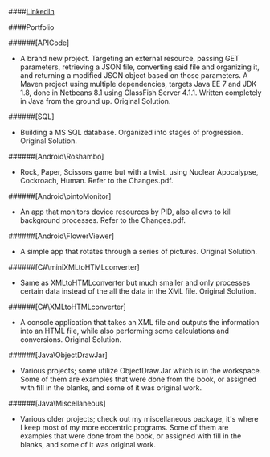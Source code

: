 ####[LinkedIn](https://www.linkedin.com/in/mosaicorange)

####Portfolio

######[APICode]
* A brand new project. Targeting an external resource, passing GET parameters, retrieving a JSON file, converting said file and organizing it, and returning a modified JSON object based on those parameters. A Maven project using multiple dependencies, targets Java EE 7 and JDK 1.8, done in Netbeans 8.1 using GlassFish Server 4.1.1. Written completely in Java from the ground up. Original Solution.

######[SQL]
* Building a MS SQL database. Organized into stages of progression. Original Solution.

######[Android\Roshambo]
* Rock, Paper, Scissors game but with a twist, using Nuclear Apocalypse, Cockroach, Human. Refer to the Changes.pdf.

######[Android\pintoMonitor]
* An app that monitors device resources by PID, also allows to kill background processes. Refer to the Changes.pdf.######[Android\FlowerViewer]
* A simple app that rotates through a series of pictures. Original Solution.

######[C#\miniXMLtoHTMLconverter]
* Same as XMLtoHTMLconverter but much smaller and only processes certain data instead of the all the data in the XML file. Original Solution.

######[C#\XMLtoHTMLconverter]
* A console application that takes an XML file and outputs the information into an HTML file, while also performing some calculations and conversions. Original Solution.

######[Java\ObjectDrawJar]
* Various projects; some utilize ObjectDraw.Jar which is in the workspace. Some of them are examples that were done from the book, or assigned with fill in the blanks, and some of it was original work.

######[Java\Miscellaneous]
* Various older projects; check out my miscellaneous package, it's where I keep most of my more eccentric programs. Some of them are examples that were done from the book, or assigned with fill in the blanks, and some of it was original work.


